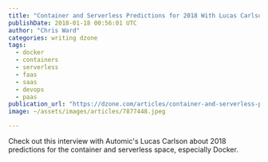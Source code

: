 ```yaml
---
title: "Container and Serverless Predictions for 2018 With Lucas Carlson [Audio]"
publishDate: 2018-01-18 00:56:01 UTC
author: "Chris Ward"
categories: writing dzone
tags:
  - docker
  - containers
  - serverless
  - faas
  - saas
  - devops
  - paas
publication_url: "https://dzone.com/articles/container-and-serverless-predictions-for-2018-with"
image: ~/assets/images/articles/7877448.jpeg

---
```

Check out this interview with Automic's Lucas Carlson about 2018 predictions for the container and serverless space, especially Docker.

